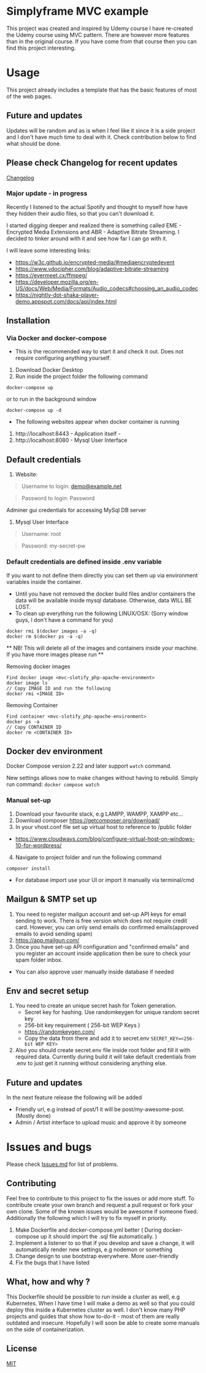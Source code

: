 # Simplyframe MVC example

This project was created and inspired by Udemy course
I have re-created the Udemy course using MVC pattern. 
There are however more features than in the original course. If you have come from that course then you can find this project interesting.

# Usage

This project already includes a template that has the basic features of most of the web pages. 

## Future and updates
Updates will be random and as is when I feel like it since it is a side project and I don't have much time to deal with it. 
Check contribution below to find what should be done.

## Please check Changelog for recent updates
[Changelog](./CHANGELOG.md)

### Major update - in progress

Recently I listened to the actual Spotify and thought to myself how have they hidden their audio files, so that you can't download it.

I started digging deeper and realized there is something called EME - Encrypted Media Extensions and ABR - Adaptive Bitrate Streaming. I decided to tinker around with it and see how far I can go with it. 

I will leave some interesting links:

- https://w3c.github.io/encrypted-media/#mediaencryptedevent
- https://www.vdocipher.com/blog/adaptive-bitrate-streaming
- https://evermeet.cx/ffmpeg/
- https://developer.mozilla.org/en-US/docs/Web/Media/Formats/Audio_codecs#choosing_an_audio_codec
- https://nightly-dot-shaka-player-demo.appspot.com/docs/api/index.html

## Installation

### Via Docker and docker-compose
* This is the recommended way to start it and check it out. Does not require configuring anything yourself.
1. Download Docker Desktop 
2. Run inside the project folder the following command
```composer
docker-compose up 
```
or to run in the background window
```composer
docker-compose up -d 
```
* The following websites appear when docker container is running
1.  http://localhost:8443 - Application itself - 
2.  http://localhost:8080 - Mysql User Interface

## Default credentials
1. Website: 
   
> Username to login: demo@example.net
 
> Password to login: Password

Adminer gui credentials for accessing MySql DB server
1. Mysql User Interface 
   
> Username: root 

> Password: my-secret-pw

### Default credentials are defined inside .env variable

If you want to not define them directly you can set them up via environment variables inside the container.

* Until you have not removed the docker build files and/or containers the data will be available inside mysql database. Otherwise, data WILL BE LOST.
* To clean up everything run the following LINUX/OSX: (Sorry window guys, I don't have a command for you)
```composer
docker rmi $(docker images -a -q)
docker rm $(docker ps -a -q)
```
 ** NB! This will delete all of the images and containers inside your machine. If you have more images please run **

 Removing docker images
 ```
Find docker image <mvc-slotify_php-apache-environment>
docker image ls
// Copy IMAGE ID and run the following 
docker rmi <IMAGE ID>
 ```
Removing Container
 ```
 Find container <mvc-slotify_php-apache-environment>
 docker ps -a
 // Copy CONTAINER ID
 docker rm <CONTAINER ID>
 ```

## Docker dev environment
Docker Compose version 2.22 and later support ```watch``` command. 

New settings allows now to make changes without having to rebuild.
Simply run command: ` docker compose watch `

### Manual set-up
1. Download your favourite stack, e.g LAMPP, WAMPP, XAMPP etc...
2. Download composer https://getcomposer.org/download/
3. In your vhost.conf file set up virtual host to reference to /public folder
* https://www.cloudways.com/blog/configure-virtual-host-on-windows-10-for-wordpress/
4. Navigate to project folder and run the following command

```composer
composer install
```
* For database import use your UI or import it manually via terminal/cmd
## Mailgun & SMTP set up
1.  You need to register mailgun account and set-up API keys for email sending to work. There is free version which does not require credit card. However, you can only send emails do confirmed emails(approved emails to avoid sending spam)
2. https://app.mailgun.com/
3. Once you have set-up API configuration and "confirmed emails" and you register an account inside application then be sure to check your spam folder inbox. 
* You can also approve user manually inside database if needed

## Env and secret setup
1. You need to create an unique secret hash for Token generation.
     * Secret key for hashing. Use randomkeygen for unique random secret key
     * 256-bit key requirement ( 256-bit WEP Keys )
     * https://randomkeygen.com/ 
     * Copy the data from there and add it to secret.env ``` SECRET_KEY=<256-bit WEP KEY> ```
2. Also you should create secret.env file inside root folder and fill it with required data. Currently during build it will take default credentials from .env to just get it running without considering anything else. 

## Future and updates
In the next feature release the following will be added
* Friendly url, e.g instead of post/1 it will be post/my-awesome-post. (Mostly done)
* Admin / Artist interface to upload music and approve it by someone

# Issues and bugs

Please check [Issues.md](./ISSUES.md) for list of problems.

## Contributing
Feel free to contribute to this project to fix the issues or add more stuff. To contribute create your own branch and request a pull request or fork your own clone. 
Some of the known issues would be awesome if someone fixed. Additionally the following which I will try to fix myself in priority.
1. Make Dockerfile and docker-compose.yml better ( During docker-compose up it should import the .sql file automatically. )
2. Implement a listener to so that if you develop and save a change, it will automatically render new settings, e.g nodemon or something
3. Change design to use bootstrap everywhere. More user-friendly
4. Fix the bugs that I have listed

## What, how and why ?
This Dockerfile should be possible to run inside a cluster as well, e.g Kubernetes. When I have time I will make a demo as well so that you could deploy this inside a Kubernetes cluster as well. I don't know many PHP projects and guides that show how to-do-it - most of them are really outdated and insecure. Hopefully I will soon be able to create some manuals on the side of containerization.


## License
[MIT](https://github.com/eekkristo/gublin/blob/main/LICENSE)
